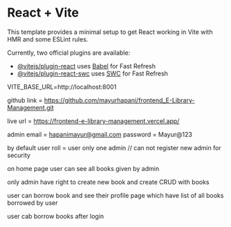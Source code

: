 # React + Vite

This template provides a minimal setup to get React working in Vite with HMR and some ESLint rules.

Currently, two official plugins are available:

- [@vitejs/plugin-react](https://github.com/vitejs/vite-plugin-react/blob/main/packages/plugin-react/README.md) uses [Babel](https://babeljs.io/) for Fast Refresh
- [@vitejs/plugin-react-swc](https://github.com/vitejs/vite-plugin-react-swc) uses [SWC](https://swc.rs/) for Fast Refresh

VITE_BASE_URL=http://localhost:8001

github link = https://github.com/mayurhapani/frontend_E-Library-Management.git

live url = https://frontend-e-library-management.vercel.app/

admin email = hapanimayur@gmail.com
password = Mayur@123

by default user roll = user
only one admin // can not register new admin for security

on home page user can see all books given by admin

only admin have right to create new book and create CRUD with books

user can borrow book and see their profile page which have list of all books borrowed by user

user cab borrow books after login
